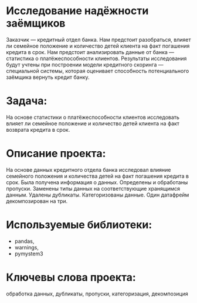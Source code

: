 # Исследование надёжности заёмщиков

Заказчик — кредитный отдел банка. Нам предстоит разобраться, влияет ли семейное положение и количество детей клиента на факт погашения кредита в срок. Нам предстоит анализировать данные от банка — статистика о платёжеспособности клиентов.
Результаты исследования будут учтены при построении модели кредитного скоринга — специальной системы, которая оценивает способность потенциального заёмщика вернуть кредит банку.

# Задача:
На основе статистики о платёжеспособности клиентов исследовать влияет ли семейное положение и количество детей клиента на факт возврата кредита в срок.

# Описание проекта:
На основе данных кредитного отдела банка исследовал влияние семейного положения и количества детей на факт погашения кредита в срок. Была получена информация о данных. Определены и обработаны пропуски. Заменены типы данных на соответствующие хранящимся данным. Удалены дубликаты. Категоризованы данные. Один датафрейм декомпозирован на три.

# Используемые библиотеки:
* pandas, 
* warnings, 
* pymystem3 

# Ключевы слова проекта:
обработка данных, дубликаты, пропуски, категоризация, декомпозиция
